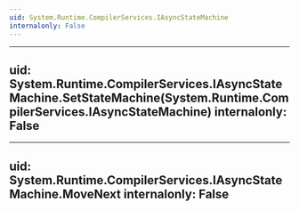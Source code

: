 ```yaml
---
uid: System.Runtime.CompilerServices.IAsyncStateMachine
internalonly: False
---
```


---
uid: System.Runtime.CompilerServices.IAsyncStateMachine.SetStateMachine(System.Runtime.CompilerServices.IAsyncStateMachine)
internalonly: False
---

---
uid: System.Runtime.CompilerServices.IAsyncStateMachine.MoveNext
internalonly: False
---
